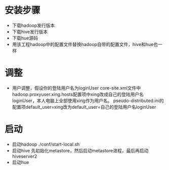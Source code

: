# 安装步骤

  - 下载hadoop发行版本
  - 下载hive发行版本
  - 下载hue源码
  - 用该工程hadoop中的配置文件替换hadoop自带的配置文件，hive和hue也一样
  
# 调整

  - 用户调整，假设你的登陆用户名为loginUser
    core-site.xml文件中hadoop.proxyuser.xing.hosts配置项中xing改成自己的登陆用户名loginUser，本人电脑上全部使用xing作为用户名。
    pseudo-distributed.ini的配置项default_user=xing改为default_user=自己的登陆用户名loginUser
    
# 启动

  - 启动hadoop
    ./conf/start-local.sh
  - 启动hive
    先初始化metastore，然后启动metastore进程，最后再启动hiveserver2
  - 启动hue
